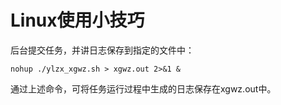 # Linux使用小技巧

后台提交任务，并讲日志保存到指定的文件中：

    nohup ./ylzx_xgwz.sh > xgwz.out 2>&1 &
    
通过上述命令，可将任务运行过程中生成的日志保存在xgwz.out中。